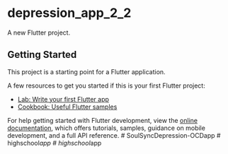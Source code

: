 # depression_app_2_2

A new Flutter project.

## Getting Started

This project is a starting point for a Flutter application.

A few resources to get you started if this is your first Flutter project:

- [Lab: Write your first Flutter app](https://docs.flutter.dev/get-started/codelab)
- [Cookbook: Useful Flutter samples](https://docs.flutter.dev/cookbook)

For help getting started with Flutter development, view the
[online documentation](https://docs.flutter.dev/), which offers tutorials,
samples, guidance on mobile development, and a full API reference.
#   S o u l S y n c D e p r e s s i o n - O C D a p p  
 #   h i g h s c h o o l _ a p p  
 #   h i g h s c h o o l _ a p p  
 